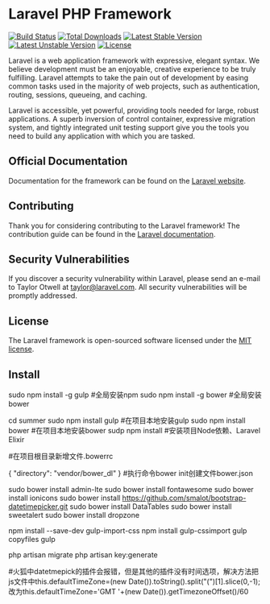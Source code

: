 # Laravel PHP Framework

[![Build Status](https://travis-ci.org/laravel/framework.svg)](https://travis-ci.org/laravel/framework)
[![Total Downloads](https://poser.pugx.org/laravel/framework/d/total.svg)](https://packagist.org/packages/laravel/framework)
[![Latest Stable Version](https://poser.pugx.org/laravel/framework/v/stable.svg)](https://packagist.org/packages/laravel/framework)
[![Latest Unstable Version](https://poser.pugx.org/laravel/framework/v/unstable.svg)](https://packagist.org/packages/laravel/framework)
[![License](https://poser.pugx.org/laravel/framework/license.svg)](https://packagist.org/packages/laravel/framework)

Laravel is a web application framework with expressive, elegant syntax. We believe development must be an enjoyable, creative experience to be truly fulfilling. Laravel attempts to take the pain out of development by easing common tasks used in the majority of web projects, such as authentication, routing, sessions, queueing, and caching.

Laravel is accessible, yet powerful, providing tools needed for large, robust applications. A superb inversion of control container, expressive migration system, and tightly integrated unit testing support give you the tools you need to build any application with which you are tasked.

## Official Documentation

Documentation for the framework can be found on the [Laravel website](http://laravel.com/docs).

## Contributing

Thank you for considering contributing to the Laravel framework! The contribution guide can be found in the [Laravel documentation](http://laravel.com/docs/contributions).

## Security Vulnerabilities

If you discover a security vulnerability within Laravel, please send an e-mail to Taylor Otwell at taylor@laravel.com. All security vulnerabilities will be promptly addressed.

## License

The Laravel framework is open-sourced software licensed under the [MIT license](http://opensource.org/licenses/MIT).

## Install
sudo npm install -g gulp  #全局安装npm
sudo npm install -g bower #全局安装bower

cd summer
sudo npm install gulp   #在项目本地安装gulp
sudo npm install bower  #在项目本地安装bower
sudp npm install        #安装项目Node依赖、Laravel Elixir

#在项目根目录新增文件.bowerrc

{
    "directory": "vendor/bower_dl"
}
#执行命令bower init创建文件bower.json

sudo bower install admin-lte
sudo bower install fontawesome
sudo bower install ionicons
sudo bower install https://github.com/smalot/bootstrap-datetimepicker.git
sudo bower install DataTables
sudo bower install sweetalert
sudo bower install dropzone

npm install --save-dev gulp-import-css
npm install gulp-cssimport
gulp copyfiles
gulp

php artisan migrate
php artisan key:generate

#火狐中datetmepick的插件会报错，但是其他的插件没有时间选项，解决方法把js文件中this.defaultTimeZone=(new Date()).toString().split("(")[1].slice(0,-1);改为this.defaultTimeZone='GMT '+(new Date()).getTimezoneOffset()/60